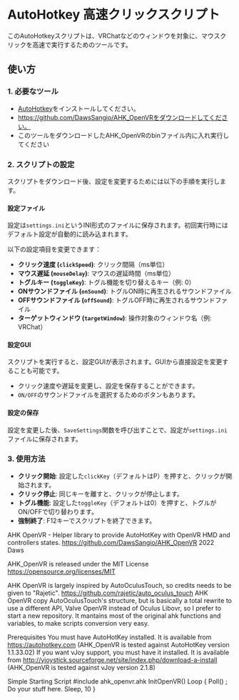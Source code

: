 # AutoHotkey 高速クリックスクリプト

このAutoHotkeyスクリプトは、VRChatなどのウィンドウを対象に、マウスクリックを高速で実行するためのツールです。

## 使い方

### 1. 必要なツール
- [AutoHotkey](https://www.autohotkey.com/)をインストールしてください。
- https://github.com/DawsSangio/AHK_OpenVRをダウンロードしてください。
- このツールをダウンロードしたAHK_OpenVRのbinファイル内に入れ実行してください

### 2. スクリプトの設定

スクリプトをダウンロード後、設定を変更するためには以下の手順を実行します。

#### 設定ファイル
設定は`settings.ini`というINI形式のファイルに保存されます。初回実行時にはデフォルト設定が自動的に読み込まれます。

以下の設定項目を変更できます：

- **クリック速度 (`clickSpeed`)**: クリック間隔（ms単位）
- **マウス遅延 (`mouseDelay`)**: マウスの遅延時間（ms単位）
- **トグルキー (`toggleKey`)**: トグル機能を切り替えるキー（例: 0）
- **ONサウンドファイル (`onSound`)**: トグルON時に再生されるサウンドファイル
- **OFFサウンドファイル (`offSound`)**: トグルOFF時に再生されるサウンドファイル
- **ターゲットウィンドウ (`targetWindow`)**: 操作対象のウィンドウ名（例: VRChat）

#### 設定GUI
スクリプトを実行すると、設定GUIが表示されます。GUIから直接設定を変更することも可能です。

- クリック速度や遅延を変更し、設定を保存することができます。
- `ON/OFF`のサウンドファイルを選択するためのボタンもあります。

#### 設定の保存
設定を変更した後、`SaveSettings`関数を呼び出すことで、設定が`settings.ini`ファイルに保存されます。

### 3. 使用方法

- **クリック開始**: 設定した`clickKey`（デフォルトはP）を押すと、クリックが開始されます。
- **クリック停止**: 同じキーを離すと、クリックが停止します。
- **トグル機能**: 設定した`toggleKey`（デフォルトは0）を押すと、トグルがON/OFFで切り替わります。
- **強制終了**: F12キーでスクリプトを終了できます。

AHK OpenVR - Helper library to provide AutoHotKey with OpenVR HMD and controllers states.
https://github.com/DawsSangio/AHK_OpenVR
2022 Daws

AHK_OpenVR is released under the MIT License  
https://opensource.org/licenses/MIT

AHK OpenVR is largely inspired by AutoOculusTouch, so credits needs to be given to "Rajetic".
https://github.com/rajetic/auto_oculus_touch
AHK OpenVR copy AutoOculusTouch's structure, but is basically a total rewrite to use a different API, Valve OpenVR instead of Oculus Libovr, so I prefer to start a new repository.
It mantains most of the original ahk functions and variables, to make scripts conversion very easy.

Prerequisites
You must have AutoHotKey installed. It is available from https://autohotkey.com
(AHK_OpenVR is tested against AutoHotKey version 1.1.33.02)
If you want vJoy support, you must have it installed. It is available from http://vjoystick.sourceforge.net/site/index.php/download-a-install
(AHK_OpenVR is tested against vJoy version 2.1.8)


Simple Starting Script
	#include ahk_openvr.ahk
	InitOpenVR()
	Loop {
		Poll()
		; Do your stuff here.
		Sleep, 10
	}
